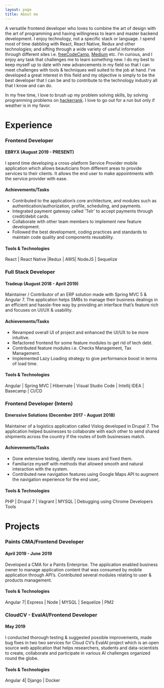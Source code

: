 ```yaml
---
layout: page
title: About me 
---
```


A versatile frontend developer who loves to combine the art of design with the art of programming and having  willingness to learn and  master backend development. I enjoy technology, not a specific stack or language. I spend most of time dabbling with React, React Native, Redux and other technologies; and sifting through a wide variety of useful information through different sites i.e. [freeCodeCamp](https://www.freecodecamp.org), [Medium](https://medium.com) etc. I’m curious, and I enjoy any task that challenges me to learn something new. I do my best to keep myself up to date with new advancements in my field so that I can meet challenges with tools & techniques well suited to the job at hand. I've developed a great interest in this field and my objective is simply to be the best developer that I can be and to contribute to the technology industry all that I know and can do.

In my free time, I love to brush up my problem solving skills, by solving programming problems on [hackerrank](https://www.hackerrank.com). I love to go out for a run but only if weather is in my favor.

# Experience

### Frontend Developer
#### EBRYX (August 2019 - PRESENT)

I spend time developing a cross-platform Service Provider mobile application which allows beauticians from different areas to provide services to their clients. It allows the end user to make appointments with the service provider with ease.

#### Achievements/Tasks  

* Contributed to the application’s core architecture, and modules such as authentication/authorization, profile, scheduling, and payments.
* Integrated payment gateway called 'Telr' to accept payments through credit/debit cards.
* Collaborate with other team members to implement new feature development.
* Followed the best development, coding practices and standards to maintain code quality and components reusability.

#### Tools & Technologies 
React | React Native |Redux | AWS| NodeJS | Sequelize

### Full Stack Developer
#### Tradeup (August 2018 - April 2019)

Maintainer / Contributor of an ERP solution made with Spring MVC 5 &
Angular 7. The application helps SMBs to manage their business dealings
in an efficient and hassle-free way by providing an interface that’s
feature rich and focuses on UI/UX & usability.

#### Achievements/Tasks

* Revamped overall UI of project and enhanced the UI/UX to be more intuitive.
* Refactored frontend for some feature modules to get rid of tech debt.
* Contributed feature modules i.e. Checks Management, Tax Management.
* Implemented Lazy Loading strategy to give performance boost in terms of load time.

#### Tools & Technologies 
Angular | Spring MVC | Hibernate | Visual Studio Code | Intellij IDEA | Basecamp | CI/CD

### Frontend Developer (Intern)
#### Emerssive Solutions (December 2017 - August 2018)

Maintainer of a logistics application called Vislog developed in Drupal 7.
The application helped businesses to collaborate with each other to send
shared shipments across the country if the routes of both businesses
match.  

#### Achievements/Tasks

* Done extensive testing, identify new issues and fixed them.
* Familiarize myself with methods that allowed smooth and natural interaction with the system.
* Contributed new navigation features using Google Maps API to augment the navigation experience for the end user,.  

#### Tools & Technologies 
PHP | Drupal 7 | Vagrant | MYSQL | Debugging using Chrome Developers Tools
<br>  
  
# Projects
### Paints CMA/Frontend Developer
#### April 2019 - June 2019
  
Developed a CMA for a Paints Enterprise. The application enabled
business owner to manage application content that was consumed by
mobile application through API’s. Contributed several modules relating
to user & products management.  

#### Tools & Technologies 
Angular 7| Express | Node | MYSQL | Sequelize | PM2

### CloudCV - EvalAI/Frontend Developer
#### May 2019
  
I conducted thorough testing & suggested possible improvements, made
bug fixes in two two services for Cloud CV’s EvalAI project which is an
open source web application that helps researchers, students and
data-scientists to create, collaborate and participate in various AI
challenges organized round the globe.

#### Tools & Technologies 
Angular 4| Django | Docker

